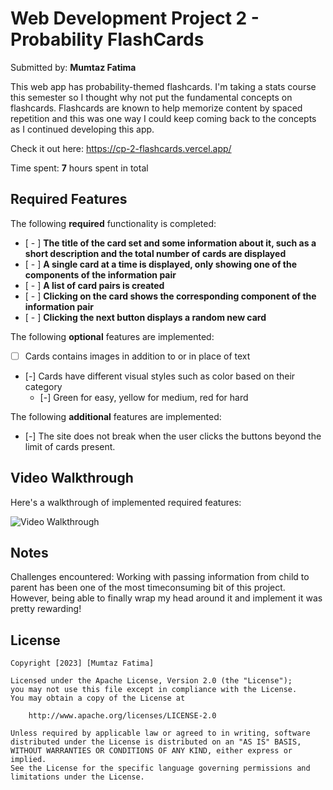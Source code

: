 # Web Development Project 2 - Probability FlashCards

Submitted by: **Mumtaz Fatima**

This web app has probability-themed flashcards. I'm taking a stats course this semester so I thought why not put the fundamental concepts on flashcards. Flashcards are known to help memorize content by spaced repetition and this was one way I could keep coming back to the concepts as I continued developing this app.

Check it out here: https://cp-2-flashcards.vercel.app/

Time spent: **7** hours spent in total

## Required Features

The following **required** functionality is completed:

- [ - ] **The title of the card set and some information about it, such as a short description and the total number of cards are displayed**
- [ - ] **A single card at a time is displayed, only showing one of the components of the information pair**
- [ - ] **A list of card pairs is created**
- [ - ] **Clicking on the card shows the corresponding component of the information pair**
- [ - ] **Clicking the next button displays a random new card**

The following **optional** features are implemented:

- [ ] Cards contains images in addition to or in place of text
- [-] Cards have different visual styles such as color based on their category
  - [-] Green for easy, yellow for medium, red for hard

The following **additional** features are implemented:

* [-] The site does not break when the user clicks the buttons beyond the limit of cards present.

## Video Walkthrough

Here's a walkthrough of implemented required features:

<img src='src/assets/images/walkthrough.gif' title='Video Walkthrough' width='' alt='Video Walkthrough' />


## Notes

Challenges encountered: Working with passing information from child to parent has been one of the most timeconsuming bit of this project. However, being able to finally wrap my head around it and implement it was pretty rewarding! 

## License

    Copyright [2023] [Mumtaz Fatima]

    Licensed under the Apache License, Version 2.0 (the "License");
    you may not use this file except in compliance with the License.
    You may obtain a copy of the License at

        http://www.apache.org/licenses/LICENSE-2.0

    Unless required by applicable law or agreed to in writing, software
    distributed under the License is distributed on an "AS IS" BASIS,
    WITHOUT WARRANTIES OR CONDITIONS OF ANY KIND, either express or implied.
    See the License for the specific language governing permissions and
    limitations under the License.
